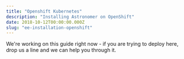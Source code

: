 ```yaml
---
title: "Openshift Kubernetes"
description: "Installing Astronomer on OpenShift"
date: 2018-10-12T00:00:00.000Z
slug: "ee-installation-openshift"
---
```

We're working on this guide right now - if you are trying to deploy here, drop us a line and we can help you through it.

